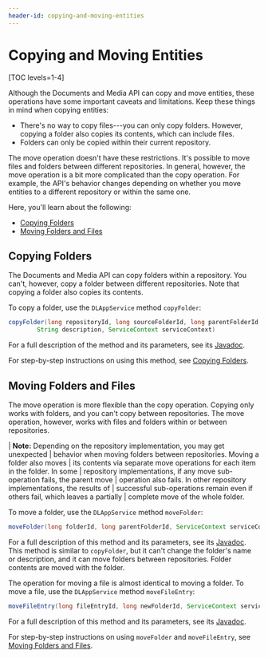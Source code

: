 ```yaml
---
header-id: copying-and-moving-entities
---
```


# Copying and Moving Entities

[TOC levels=1-4]

Although the Documents and Media API can copy and move entities, these 
operations have some important caveats and limitations. Keep these things in 
mind when copying entities: 

-   There's no way to copy files---you can only copy folders. However, copying a 
    folder also copies its contents, which can include files. 
-   Folders can only be copied within their current repository. 

The move operation doesn't have these restrictions. It's possible to move files 
and folders between different repositories. In general, however, the move 
operation is a bit more complicated than the copy operation. For example, the 
API's behavior changes depending on whether you move entities to a different 
repository or within the same one. 

Here, you'll learn about the following: 

-   [Copying Folders](#copying-folders)
-   [Moving Folders and Files](#moving-folders-and-files)

## Copying Folders

The Documents and Media API can copy folders within a repository. You can't, 
however, copy a folder between different repositories. Note that copying a 
folder also copies its contents. 

To copy a folder, use the `DLAppService` method `copyFolder`: 

```java
copyFolder(long repositoryId, long sourceFolderId, long parentFolderId, String name, 
        String description, ServiceContext serviceContext)
```

For a full description of the method and its parameters, see its 
[Javadoc](@platform-ref@/7.2-latest/javadocs/portal-kernel/com/liferay/document/library/kernel/service/DLAppService.html#copyFolder-long-long-long-java.lang.String-java.lang.String-com.liferay.portal.kernel.service.ServiceContext-). 

For step-by-step instructions on using this method, see 
[Copying Folders](/docs/7-2/frameworks/-/knowledge_base/f/copying-folders). 

## Moving Folders and Files

The move operation is more flexible than the copy operation. Copying only works 
with folders, and you can't copy between repositories. The move operation, 
however, works with files and folders within or between repositories. 

| **Note:** Depending on the repository implementation, you may get unexpected
| behavior when moving folders between repositories. Moving a folder also moves
| its contents via separate move operations for each item in the folder. In some
| repository implementations, if any move sub-operation fails, the parent move
| operation also fails. In other repository implementations, the results of
| successful sub-operations remain even if others fail, which leaves a partially
| complete move of the whole folder.

To move a folder, use the `DLAppService` method `moveFolder`: 

```java
moveFolder(long folderId, long parentFolderId, ServiceContext serviceContext)
```

For a full description of this method and its parameters, see its 
[Javadoc](@platform-ref@/7.2-latest/javadocs/portal-kernel/com/liferay/document/library/kernel/service/DLAppService.html#moveFolder-long-long-com.liferay.portal.kernel.service.ServiceContext-). 
This method is similar to `copyFolder`, but it can't change the folder's name or 
description, and it can move folders between repositories. Folder contents are 
moved with the folder. 

The operation for moving a file is almost identical to moving a folder. To move 
a file, use the `DLAppService` method `moveFileEntry`: 

```java
moveFileEntry(long fileEntryId, long newFolderId, ServiceContext serviceContext)
```

For a full description of this method and its parameters, see its 
[Javadoc](@platform-ref@/7.2-latest/javadocs/portal-kernel/com/liferay/document/library/kernel/service/DLAppService.html#moveFileEntry-long-long-com.liferay.portal.kernel.service.ServiceContext-). 

For step-by-step instructions on using `moveFolder` and `moveFileEntry`, see 
[Moving Folders and Files](/docs/7-2/frameworks/-/knowledge_base/f/moving-folders-and-files). 
